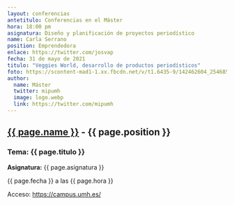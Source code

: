 ```yaml
---
layout: conferencias
antetitulo: Conferencias en el Máster
hora: 18:00 pm
asignatura: Diseño y planificación de proyectos periodístico
name: Carla Serrano 
position: Emprendedora
enlace: https://twitter.com/josvap
fecha: 31 de mayo de 2021
titulo: "Veggies World, desarrollo de productos periodísticos"
foto: https://scontent-mad1-1.xx.fbcdn.net/v/t1.6435-9/142462604_2546856705614410_8568476217235271771_n.png?_nc_cat=102&ccb=1-5&_nc_sid=730e14&_nc_ohc=tzldTJA7-6MAX8LI7fi&tn=ao6gArBC36nqThba&_nc_ht=scontent-mad1-1.xx&oh=6d745847ec037297c3ce5ae6516f344c&oe=61D66962
author:
  name: Máster
  twitter: mipumh
  image: logo.webp
  link: https://twitter.com/mipumh
---
```


<h2><a href="{{ page.enlace }}">{{ page.name }}</a> - {{ page.position }}</h2>
<h3>Tema: {{ page.titulo }}</h3>
<p><strong>Asignatura:</strong> {{ page.asignatura }}</p>
<p>{{ page.fecha }} a las {{ page.hora }}</p>
<p>Acceso: <a href="https://campus.umh.es/">https://campus.umh.es/</a>
<img src="{{ page.foto }}" alt="" class="img-fluid img-rounded">
